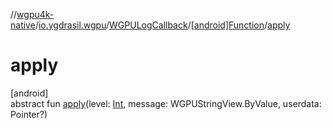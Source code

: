 //[wgpu4k-native](../../../../index.md)/[io.ygdrasil.wgpu](../../index.md)/[WGPULogCallback](../index.md)/[[android]Function](index.md)/[apply](apply.md)

# apply

[android]\
abstract fun [apply](apply.md)(level: [Int](https://kotlinlang.org/api/core/kotlin-stdlib/kotlin/-int/index.html), message: WGPUStringView.ByValue, userdata: Pointer?)